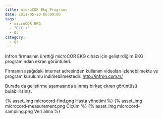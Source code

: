 ```yaml
---
title: microCOR Ekg Programı
date: 2011-05-20 00:00:00
tags:
  - microCOR EKG
  - "C/C++"
  - Qt
category:
  - Qt
---
```

Infron firmasının ürettiği microCOR EKG cihazı için geliştirdiğim EKG programından ekran görüntüleri.

Firmanın aşağıdaki internet adresinden kullanım videoları izlenebilmekte ve program kurulumu indirilebilmektedir.
http://infron.com.tr/

Burada da geliştirme aşamasında alınmış birkaç ekran görüntüsü bulabilirsiniz.

<!-- more -->

{% asset_img microcord-find.png Hasta yönetimi %}
{% asset_img microcord-measurement.png Ölçüm %}
{% asset_img microcord-sampling.png Veri alma %}
